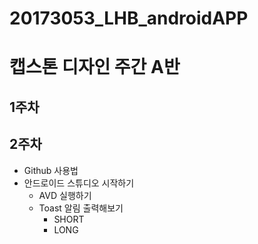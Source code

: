 # 20173053_LHB_androidAPP

# 캡스톤 디자인 주간 A반

## 1주차

## 2주차
- Github 사용법
- 안드로이드 스튜디오 시작하기
  - AVD 실행하기
  - Toast 알림 출력해보기
    - SHORT
    - LONG
